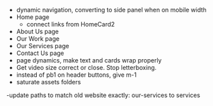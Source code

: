 - dynamic navigation, converting to side panel when on mobile width
- Home page
  - connect links from HomeCard2
- About Us page
- Our Work page
- Our Services page
- Contact Us page
- page dynamics, make text and cards wrap properly
- Get video size correct or close. Stop letterboxing.
- instead of pb1 on header buttons, give m-1
- saturate assets folders

-update paths to match old website exactly: our-services to services